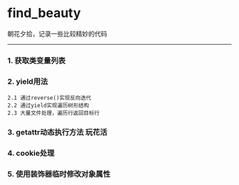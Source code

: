 # find_beauty
朝花夕拾，记录一些比较精妙的代码<hr>

### 1. 获取类变量列表
### 2. yield用法
    2.1 通过reverse()实现反向迭代
    2.2 通过yield实现遍历树形结构
    2.3 大量文件处理，遍历行返回目标行
### 3. getattr动态执行方法 玩花活
### 4. cookie处理
### 5. 使用装饰器临时修改对象属性
